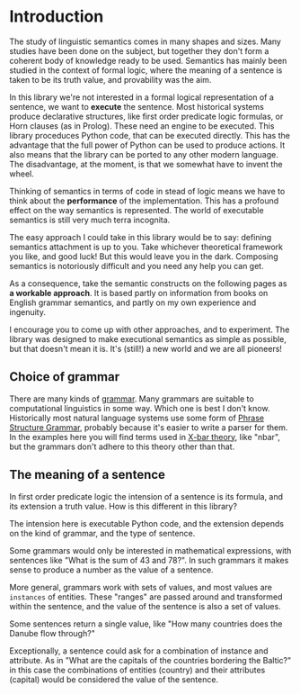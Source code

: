 # Introduction

The study of linguistic semantics comes in many shapes and sizes. Many studies have been done on the subject, but together they don't form a coherent body of knowledge ready to be used. Semantics has mainly been studied in the context of formal logic, where the meaning of a sentence is taken to be its truth value, and provability was the aim. 

In this library we're not interested in a formal logical representation of a sentence, we want to __execute__ the sentence. Most historical systems produce declarative structures, like first order predicate logic formulas, or Horn clauses (as in Prolog). These need an engine to be executed. This library proceduces Python code, that can be executed directly. This has the advantage that the full power of Python can be used to produce actions. It also means that the library can be ported to any other modern language. The disadvantage, at the moment, is that we somewhat have to invent the wheel. 

Thinking of semantics in terms of code in stead of logic means we have to think about the __performance__ of the implementation. This has a profound effect on the way semantics is represented. The world of executable semantics is still very much terra incognita. 

The easy approach I could take in this library would be to say: defining semantics attachment is up to you. Take whichever theoretical framework you like, and good luck! But this would leave you in the dark. Composing semantics is notoriously difficult and you need any help you can get.

As a consequence, take the semantic constructs on the following pages as __a workable approach__. It is based partly on information from books on English grammar semantics, and partly on my own experience and ingenuity. 

I encourage you to come up with other approaches, and to experiment. The library was designed to make executional semantics as simple as possible, but that doesn't mean it is. It's (still!) a new world and we are all pioneers!

## Choice of grammar

There are many kinds of [grammar](https://en.wikipedia.org/wiki/Grammar). Many grammars are suitable to computational linguistics in some way. Which one is best I don't know. Historically most natural language systems use some form of [Phrase Structure Grammar](https://en.wikipedia.org/wiki/Phrase_structure_grammar), probably because it's easier to write a parser for them. In the examples here you will find terms used in [X-bar theory](https://en.wikipedia.org/wiki/X-bar_theory), like "nbar", but the grammars don't adhere to this theory other than that.

## The meaning of a sentence

In first order predicate logic the intension of a sentence is its formula, and its extension a truth value. How is this different in this library?

The intension here is executable Python code, and the extension depends on the kind of grammar, and the type of sentence.

Some grammars would only be interested in mathematical expressions, with sentences like "What is the sum of 43 and 78?". In such grammars it makes sense to produce a number as the value of a sentence.

More general, grammars work with sets of values, and most values are `instances` of entities. These "ranges" are passed around and transformed within the sentence, and the value of the sentence is also a set of values.

Some sentences return a single value, like "How many countries does the Danube flow through?"

Exceptionally, a sentence could ask for a combination of instance and attribute. As in "What are the capitals of the countries bordering the Baltic?" in this case the combinations of entities (country) and their attributes (capital) would be considered the value of the sentence.
